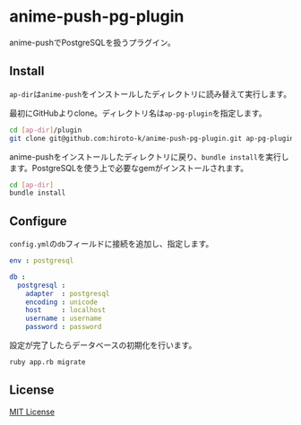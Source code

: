 # anime-push-pg-plugin

anime-pushでPostgreSQLを扱うプラグイン。

## Install

``ap-dir``は``anime-push``をインストールしたディレクトリに読み替えて実行します。

最初にGitHubよりclone。ディレクトリ名は``ap-pg-plugin``を指定します。

```bash
cd [ap-dir]/plugin
git clone git@github.com:hiroto-k/anime-push-pg-plugin.git ap-pg-plugin
```

anime-pushをインストールしたディレクトリに戻り、``bundle install``を実行します。PostgreSQLを使う上で必要なgemがインストールされます。

```bash
cd [ap-dir]
bundle install
```

## Configure

``config.yml``の``db``フィールドに接続を追加し、指定します。

```yaml
env : postgresql

db :
  postgresql :
    adapter  : postgresql
    encoding : unicode
    host     : localhost
    username : username
    password : password
```

設定が完了したらデータベースの初期化を行います。

```bash
ruby app.rb migrate
```

## License

[MIT License](https://github.com/hiroto-k/anime-push-pg-plugin/blob/master/LICENSE "MIT License")
